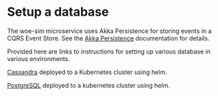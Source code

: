 
# Setup a database

The woe-sim microservice uses Akka Persistence for storing events in a CQRS Event Store. See the
[Akka Persistence](https://doc.akka.io/docs/akka/current/typed/persistence.html) documentation for details.

Provided here are links to instructions for setting up various database in various environments.

[Cassandra](https://github.com/mckeeh3/woe-sim/blob/master/README-database-cassandra-helm.md)
deployed to a Kubernetes cluster using helm.

[PostgreSQL](https://github.com/mckeeh3/woe-sim/blob/master/README-database-postgresql-helm.md)
deployed to a kubernetes cluster using helm.
